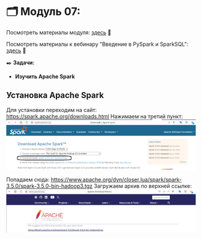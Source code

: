 # 🗂️ Модуль 07: 
Посмотреть материалы модуля: [здесь](https://github.com/Data-Learn/data-engineering/tree/master/DE-101%20Modules/Module07 "здесь") 📑


Посмотреть материалы к вебинару "Введение в PySpark и SparkSQL": [здесь](https://github.com/oleg-agapov/getting-started-with-pyspark-ru "здесь") 📑

✒️ **Задачи:** 
- **Изучить Apache Spark**

## Установка Apache Spark

Для установки переходим на сайт: https://spark.apache.org/downloads.html
Нажимаем на третий пункт:
![cover](https://github.com/Malakhova-Natalya/Data_Learn/blob/main/DE-101/Module_07/download%20start.png)

Попадаем сюда: https://www.apache.org/dyn/closer.lua/spark/spark-3.5.0/spark-3.5.0-bin-hadoop3.tgz
Загружаем архив по верхней ссылке:
![cover](https://github.com/Malakhova-Natalya/Data_Learn/blob/main/DE-101/Module_07/download%20apache%20spark.png)
